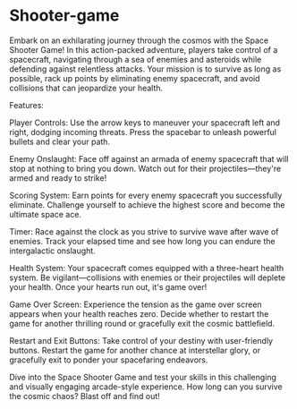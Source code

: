# Shooter-game
Embark on an exhilarating journey through the cosmos with the Space Shooter Game! In this action-packed adventure, players take control of a spacecraft, navigating through a sea of enemies and asteroids while defending against relentless attacks. Your mission is to survive as long as possible, rack up points by eliminating enemy spacecraft, and avoid collisions that can jeopardize your health.

Features:

Player Controls: Use the arrow keys to maneuver your spacecraft left and right, dodging incoming threats. Press the spacebar to unleash powerful bullets and clear your path.

Enemy Onslaught: Face off against an armada of enemy spacecraft that will stop at nothing to bring you down. Watch out for their projectiles—they're armed and ready to strike!

Scoring System: Earn points for every enemy spacecraft you successfully eliminate. Challenge yourself to achieve the highest score and become the ultimate space ace.

Timer: Race against the clock as you strive to survive wave after wave of enemies. Track your elapsed time and see how long you can endure the intergalactic onslaught.

Health System: Your spacecraft comes equipped with a three-heart health system. Be vigilant—collisions with enemies or their projectiles will deplete your health. Once your hearts run out, it's game over!

Game Over Screen: Experience the tension as the game over screen appears when your health reaches zero. Decide whether to restart the game for another thrilling round or gracefully exit the cosmic battlefield.

Restart and Exit Buttons: Take control of your destiny with user-friendly buttons. Restart the game for another chance at interstellar glory, or gracefully exit to ponder your spacefaring endeavors.

Dive into the Space Shooter Game and test your skills in this challenging and visually engaging arcade-style experience. How long can you survive the cosmic chaos? Blast off and find out!
